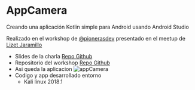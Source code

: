 # AppCamera

  Creando una aplicación Kotlin simple para Android usando Android Studio

  Realizado en el workshop de [@pionerasdev][] presentado en el meetup de [Lizet Jaramillo][]

  * Slides de la charla [Repo Github][]
  * Repositorio del workshop [Repo Github][]
  * Asi queda la aplicacion
    ![appCamera][]
   * Codigo y app desarrollado entorno
        * Kali linux 2018.1







<!--links-->
[@pionerasdev]: https://www.meetup.com/PionerasDevelopers/events/254193121/
[Lizet Jaramillo]: https://twitter.com/LizetJm
[Repo Github]: https://github.com/ljaramillom/AppCam
[appCamera]: ../appCamera/img/appCamera.jpg
